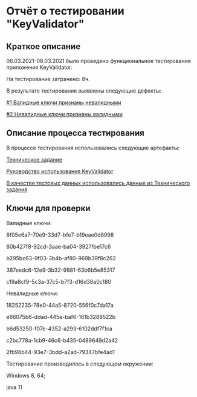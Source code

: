 # Отчёт о тестировании "KeyValidator"

## Краткое описание

06.03.2021-08.03.2021 было проведено функциональное тестирование приложения KeyValidator.

На тестирование затрачено: 8ч.

В результате тестирования выявлены следующие дефекты:

[#1 Валидные ключи признаны невалидными](https://github.com/meleuz/keyval/issues/1)

[#2 Невалидные ключи признаны валидными](https://github.com/meleuz/keyval/issues/2)

## Описание процесса тестирования

В процессе тестирования использовались следующие артефакты:

[Техническое задание](https://github.com/meleuz/keyval/blob/master/README.md)

[Руководство использования KeyValidator](https://github.com/netology-code/javaqa-homeworks/blob/master/intro/user-manual.md)

[В качестве тестовых данных использовались данные из Технического задания](https://github.com/meleuz/keyval/blob/master/README.md)



## Ключи для проверки

Валидные ключи:

8f05e6a7-70e9-33d7-bfe7-b19eae0d8998

80b427f8-92cd-3aae-ba04-3927fbe17c6

b295bc63-9f03-3b4b-af80-969b39f8c262

387eedc6-12e9-3b32-9881-63b6b5e85317

c19a8cf9-5c3a-37c5-b7f3-d16d38a0c180

Невалидные ключи:

18252235-78e0-44a5-8720-556f0c7da17a

e66075b6-ddad-445e-baf6-161b3289522b

b6d53250-f07e-4352-a293-6102ddf7f1ca

c2bc778a-1cb9-46c6-b435-0489649d2a42

2fb98b44-93e7-3bdd-a2ad-79347bfe4ad1

Тестирование производилось в следующем окружении:

Windows 8, 64;

java 11
